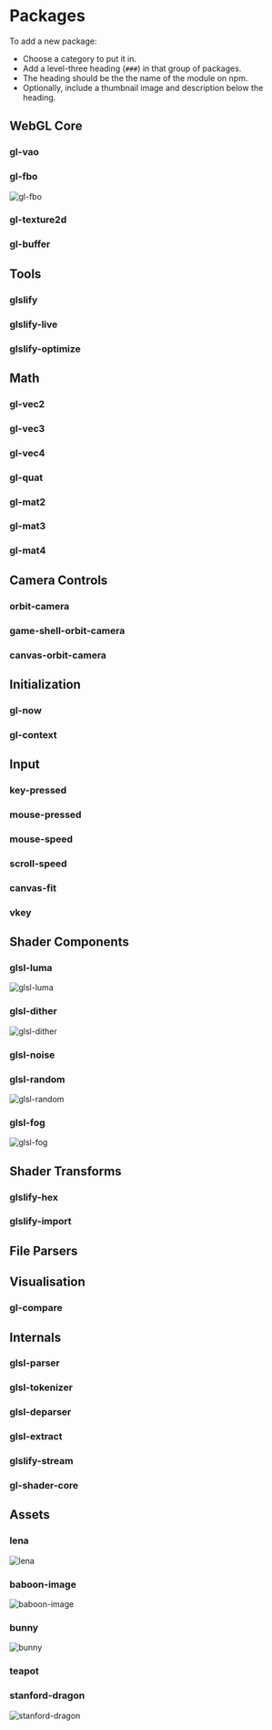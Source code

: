 # Packages

To add a new package:

* Choose a category to put it in.
* Add a level-three heading (`###`) in that group of packages.
* The heading should be the the name of the module on npm.
* Optionally, include a thumbnail image and description below the heading.

## WebGL Core

### gl-vao
### gl-fbo
![gl-fbo](http://imgur.com/xiXCQGN.png)

### gl-texture2d
### gl-buffer

## Tools

### glslify
### glslify-live
### glslify-optimize

## Math

### gl-vec2
### gl-vec3
### gl-vec4
### gl-quat
### gl-mat2
### gl-mat3
### gl-mat4

## Camera Controls

### orbit-camera
### game-shell-orbit-camera
### canvas-orbit-camera

## Initialization

### gl-now
### gl-context

## Input

### key-pressed
### mouse-pressed
### mouse-speed
### scroll-speed
### canvas-fit
### vkey

## Shader Components

### glsl-luma
![glsl-luma](http://imgur.com/SRxqxj2.png)

### glsl-dither
![glsl-dither](http://imgur.com/D4ccYiJ.png)

### glsl-noise
### glsl-random
![glsl-random](http://imgur.com/9EOo2or.png)

### glsl-fog
![glsl-fog](http://imgur.com/8l0otem.png)

## Shader Transforms

### glslify-hex
### glslify-import

## File Parsers
## Visualisation

### gl-compare

## Internals

### glsl-parser
### glsl-tokenizer
### glsl-deparser
### glsl-extract
### glslify-stream
### gl-shader-core

## Assets

### lena
![lena](http://imgur.com/eSx2pBu.png)

### baboon-image
![baboon-image](http://imgur.com/63yazJ1.png)

### bunny
![bunny](http://imgur.com/5VIykyD.png)

### teapot
### stanford-dragon
![stanford-dragon](http://imgur.com/XWYMq6J.png)
